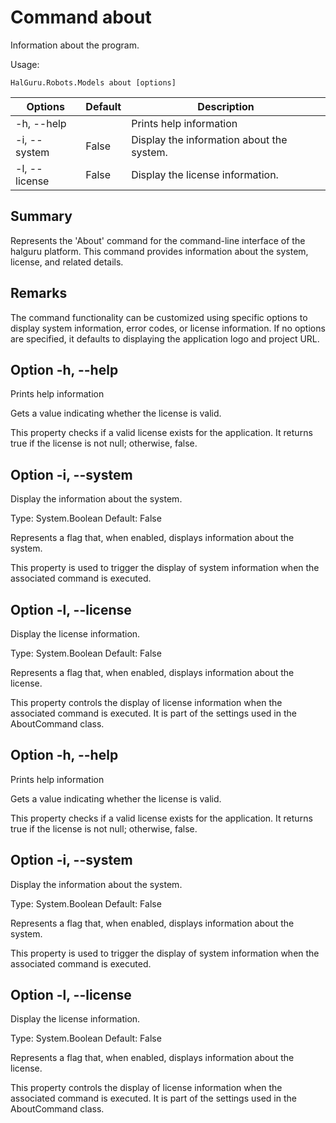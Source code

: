 # Command about

Information about the program.

Usage:
~~~
HalGuru.Robots.Models about [options]
~~~

| Options       | Default | Description                               |
|---------------|---------|-------------------------------------------|
| -h, --help    |         | Prints help information                   |
| -i, --system  | False   | Display the information about the system. |
| -l, --license | False   | Display the license information.          |

## Summary

Represents the 'About' command for the command-line interface of the halguru platform. This command provides information about the system, license, and related details.

## Remarks

The command functionality can be customized using specific options to display system information, error codes, or license information. If no options are specified, it defaults to displaying the application logo and project URL.

## Option -h, --help

Prints help information


Gets a value indicating whether the license is valid.

This property checks if a valid license exists for the application. It returns true if the license is not null; otherwise, false.

## Option -i, --system

Display the information about the system.

Type: System.Boolean
Default: False

Represents a flag that, when enabled, displays information about the system.

This property is used to trigger the display of system information when the associated command is executed.

## Option -l, --license

Display the license information.

Type: System.Boolean
Default: False

Represents a flag that, when enabled, displays information about the license.

This property controls the display of license information when the associated command is executed. It is part of the settings used in the AboutCommand class.

## Option -h, --help

Prints help information


Gets a value indicating whether the license is valid.

This property checks if a valid license exists for the application. It returns true if the license is not null; otherwise, false.

## Option -i, --system

Display the information about the system.

Type: System.Boolean
Default: False

Represents a flag that, when enabled, displays information about the system.

This property is used to trigger the display of system information when the associated command is executed.

## Option -l, --license

Display the license information.

Type: System.Boolean
Default: False

Represents a flag that, when enabled, displays information about the license.

This property controls the display of license information when the associated command is executed. It is part of the settings used in the AboutCommand class.